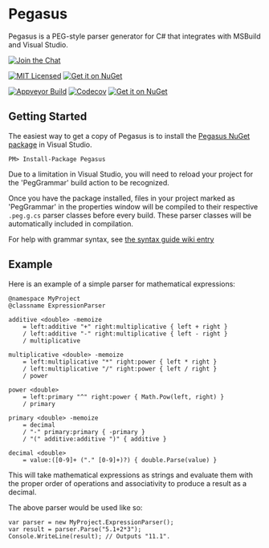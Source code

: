 Pegasus
=======

Pegasus is a PEG-style parser generator for C# that integrates with MSBuild and Visual Studio.

[![Join the Chat](https://img.shields.io/badge/chat-join-brightgreen.svg?style=flat-square)](https://gitter.im/otac0n/Pegasus)

[![MIT Licensed](https://img.shields.io/badge/license-MIT-blue.svg?style=flat-square)](https://github.com/otac0n/Pegasus/blob/master/license.md)
[![Get it on NuGet](https://img.shields.io/nuget/v/Pegasus.svg?style=flat-square)](http://nuget.org/packages/Pegasus)

[![Appveyor Build](https://img.shields.io/appveyor/ci/otac0n/Pegasus.svg?style=flat-square)](https://ci.appveyor.com/project/otac0n/pegasus)
[![Codecov](https://img.shields.io/codecov/c/github/otac0n/Pegasus.svg?style=flat-square)](https://codecov.io/gh/otac0n/Pegasus)
[![Get it on NuGet](https://img.shields.io/nuget/vpre/Pegasus.svg?style=flat-square)](http://nuget.org/packages/Pegasus)

Getting Started
---------------

The easiest way to get a copy of Pegasus is to install the [Pegasus NuGet package](http://nuget.org/packages/Pegasus) in Visual Studio.

    PM> Install-Package Pegasus

Due to a limitation in Visual Studio, you will need to reload your project for the 'PegGrammar' build action to be recognized.

Once you have the package installed, files in your project marked as 'PegGrammar' in the properties window will be compiled to their respective `.peg.g.cs` parser classes before every build.  These parser classes will be automatically included in compilation.

For help with grammar syntax, see [the syntax guide wiki entry](https://github.com/otac0n/Pegasus/wiki/Syntax-Guide)

Example
-------

Here is an example of a simple parser for mathematical expressions:

    @namespace MyProject
    @classname ExpressionParser

    additive <double> -memoize
        = left:additive "+" right:multiplicative { left + right }
        / left:additive "-" right:multiplicative { left - right }
        / multiplicative

    multiplicative <double> -memoize
        = left:multiplicative "*" right:power { left * right }
        / left:multiplicative "/" right:power { left / right }
        / power

    power <double>
        = left:primary "^" right:power { Math.Pow(left, right) }
        / primary

    primary <double> -memoize
        = decimal
        / "-" primary:primary { -primary }
        / "(" additive:additive ")" { additive }

    decimal <double>
        = value:([0-9]+ ("." [0-9]+)?) { double.Parse(value) }

This will take mathematical expressions as strings and evaluate them with the proper order of operations and associativity to produce a result as a decimal.

The above parser would be used like so:

    var parser = new MyProject.ExpressionParser();
    var result = parser.Parse("5.1+2*3");
    Console.WriteLine(result); // Outputs "11.1".
